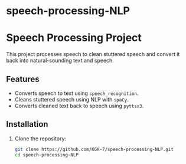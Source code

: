 # speech-processing-NLP
# Speech Processing Project

This project processes speech to clean stuttered speech and convert it back into natural-sounding text and speech.

## Features
- Converts speech to text using `speech_recognition`.
- Cleans stuttered speech using NLP with `spaCy`.
- Converts cleaned text back to speech using `pyttsx3`.

## Installation

1. Clone the repository:
   ```bash
   git clone https://github.com/KGK-7/speech-processing-NLP.git
   cd speech-processing-NLP
